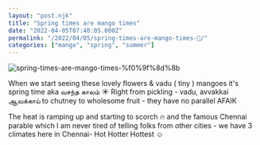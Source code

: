 ```yaml
---
layout: "post.njk"
title: "Spring times are mango times"
date: "2022-04-05T07:40:05.000Z"
permalink: "/2022/04/05/spring-times-are-mango-times-🍋/"
categories: ["mango", "spring", "summer"]
---
```


![spring-times-are-mango-times-%f0%9f%8d%8b](/assets/images/image33.jpg)

<!-- wp:paragraph -->
<p>When we start seeing these lovely flowers &amp; vadu ( tiny ) mangoes it's spring time aka வசந்த காலம் ☀️ Right from pickling - vadu, avvakkai ஆவக்காய் to chutney to wholesome fruit -  they have no parallel AFAIK</p>
<!-- /wp:paragraph -->

<!-- wp:paragraph -->
<p>The heat is ramping up and starting to scorch 🔥 and the famous Chennai parable which I am never tired of telling folks from other cities - we have 3 climates here in Chennai- Hot Hotter Hottest ☺️</p>
<!-- /wp:paragraph -->

<!-- wp:image {"id":289,"sizeSlug":"large"} -->
<figure class="wp-block-image size-large"></figure>
<!-- /wp:image -->

<!-- wp:image {"id":290} -->
<figure class="wp-block-image"></figure>
<!-- /wp:image -->

